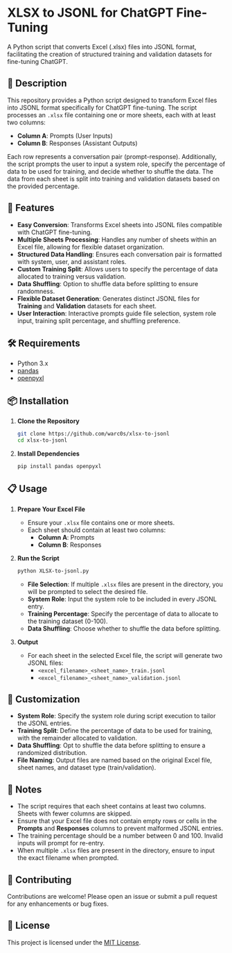 # XLSX to JSONL for ChatGPT Fine-Tuning

A Python script that converts Excel (.xlsx) files into JSONL format, facilitating the creation of structured training and validation datasets for fine-tuning ChatGPT.

## 📄 Description

This repository provides a Python script designed to transform Excel files into JSONL format specifically for ChatGPT fine-tuning. The script processes an `.xlsx` file containing one or more sheets, each with at least two columns:
- **Column A**: Prompts (User Inputs)
- **Column B**: Responses (Assistant Outputs)

Each row represents a conversation pair (prompt-response). Additionally, the script prompts the user to input a system role, specify the percentage of data to be used for training, and decide whether to shuffle the data. The data from each sheet is split into training and validation datasets based on the provided percentage.

## 🚀 Features

- **Easy Conversion**: Transforms Excel sheets into JSONL files compatible with ChatGPT fine-tuning.
- **Multiple Sheets Processing**: Handles any number of sheets within an Excel file, allowing for flexible dataset organization.
- **Structured Data Handling**: Ensures each conversation pair is formatted with system, user, and assistant roles.
- **Custom Training Split**: Allows users to specify the percentage of data allocated to training versus validation.
- **Data Shuffling**: Option to shuffle data before splitting to ensure randomness.
- **Flexible Dataset Generation**: Generates distinct JSONL files for **Training** and **Validation** datasets for each sheet.
- **User Interaction**: Interactive prompts guide file selection, system role input, training split percentage, and shuffling preference.

## 🛠️ Requirements

- Python 3.x
- [pandas](https://pandas.pydata.org/)
- [openpyxl](https://openpyxl.readthedocs.io/en/stable/)

## 📦 Installation

1. **Clone the Repository**
    ```bash
    git clone https://github.com/warc0s/xlsx-to-jsonl
    cd xlsx-to-jsonl
    ```

2. **Install Dependencies**
    ```bash
    pip install pandas openpyxl
    ```

## 📋 Usage

1. **Prepare Your Excel File**
    - Ensure your `.xlsx` file contains one or more sheets.
    - Each sheet should contain at least two columns:
        - **Column A**: Prompts
        - **Column B**: Responses

2. **Run the Script**
    ```bash
    python XLSX-to-jsonl.py
    ```
    - **File Selection**: If multiple `.xlsx` files are present in the directory, you will be prompted to select the desired file.
    - **System Role**: Input the system role to be included in every JSONL entry.
    - **Training Percentage**: Specify the percentage of data to allocate to the training dataset (0-100).
    - **Data Shuffling**: Choose whether to shuffle the data before splitting.

3. **Output**
    - For each sheet in the selected Excel file, the script will generate two JSONL files:
        - `<excel_filename>_<sheet_name>_train.jsonl`
        - `<excel_filename>_<sheet_name>_validation.jsonl`

## 🔧 Customization

- **System Role**: Specify the system role during script execution to tailor the JSONL entries.
- **Training Split**: Define the percentage of data to be used for training, with the remainder allocated to validation.
- **Data Shuffling**: Opt to shuffle the data before splitting to ensure a randomized distribution.
- **File Naming**: Output files are named based on the original Excel file, sheet names, and dataset type (train/validation).

## 📝 Notes

- The script requires that each sheet contains at least two columns. Sheets with fewer columns are skipped.
- Ensure that your Excel file does not contain empty rows or cells in the **Prompts** and **Responses** columns to prevent malformed JSONL entries.
- The training percentage should be a number between 0 and 100. Invalid inputs will prompt for re-entry.
- When multiple `.xlsx` files are present in the directory, ensure to input the exact filename when prompted.

## 🤝 Contributing

Contributions are welcome! Please open an issue or submit a pull request for any enhancements or bug fixes.

## 📜 License

This project is licensed under the [MIT License](LICENSE).
